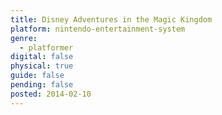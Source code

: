 ```yaml
---
title: Disney Adventures in the Magic Kingdom
platform: nintendo-entertainment-system
genre:
  - platformer
digital: false
physical: true
guide: false
pending: false
posted: 2014-02-10
---
```

